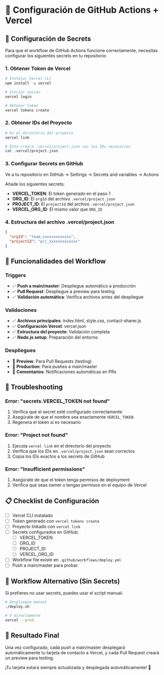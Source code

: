 # 🔐 Configuración de GitHub Actions + Vercel

## 🚀 Configuración de Secrets

Para que el workflow de GitHub Actions funcione correctamente, necesitas configurar los siguientes secrets en tu repositorio:

### 1. **Obtener Token de Vercel**
```bash
# Instalar Vercel CLI
npm install -g vercel

# Iniciar sesión
vercel login

# Obtener token
vercel tokens create
```

### 2. **Obtener IDs del Proyecto**
```bash
# En el directorio del proyecto
vercel link

# Esto creará .vercel/project.json con los IDs necesarios
cat .vercel/project.json
```

### 3. **Configurar Secrets en GitHub**

Ve a tu repositorio en GitHub → Settings → Secrets and variables → Actions

Añade los siguientes secrets:

- **VERCEL_TOKEN**: El token generado en el paso 1
- **ORG_ID**: El `orgId` del archivo `.vercel/project.json`
- **PROJECT_ID**: El `projectId` del archivo `.vercel/project.json`
- **VERCEL_ORG_ID**: El mismo valor que `ORG_ID`

### 4. **Estructura del archivo .vercel/project.json**
```json
{
  "orgId": "team_xxxxxxxxxxxxx",
  "projectId": "prj_xxxxxxxxxxxxx"
}
```

## 🔧 Funcionalidades del Workflow

### **Triggers**
- ✅ **Push a main/master**: Despliegue automático a producción
- ✅ **Pull Request**: Despliegue a preview para testing
- ✅ **Validación automática**: Verifica archivos antes del despliegue

### **Validaciones**
- ✅ **Archivos principales**: index.html, style.css, contact-sharer.js
- ✅ **Configuración Vercel**: vercel.json
- ✅ **Estructura del proyecto**: Validación completa
- ✅ **Node.js setup**: Preparación del entorno

### **Despliegues**
- 🚀 **Preview**: Para Pull Requests (testing)
- 🎯 **Production**: Para pushes a main/master
- 💬 **Comentarios**: Notificaciones automáticas en PRs

## 🐛 Troubleshooting

### **Error: "secrets.VERCEL_TOKEN not found"**
1. Verifica que el secret esté configurado correctamente
2. Asegúrate de que el nombre sea exactamente `VERCEL_TOKEN`
3. Regenera el token si es necesario

### **Error: "Project not found"**
1. Ejecuta `vercel link` en el directorio del proyecto
2. Verifica que los IDs en `.vercel/project.json` sean correctos
3. Copia los IDs exactos a los secrets de GitHub

### **Error: "Insufficient permissions"**
1. Asegúrate de que el token tenga permisos de deployment
2. Verifica que seas owner o tengas permisos en el equipo de Vercel

## 📋 Checklist de Configuración

- [ ] Vercel CLI instalado
- [ ] Token generado con `vercel tokens create`
- [ ] Proyecto linkado con `vercel link`
- [ ] Secrets configurados en GitHub:
  - [ ] VERCEL_TOKEN
  - [ ] ORG_ID
  - [ ] PROJECT_ID
  - [ ] VERCEL_ORG_ID
- [ ] Workflow file existe en `.github/workflows/deploy.yml`
- [ ] Push a main/master para probar

## 🎯 Workflow Alternativo (Sin Secrets)

Si prefieres no usar secrets, puedes usar el script manual:

```bash
# Despliegue manual
./deploy.sh

# O directamente
vercel --prod
```

## 🚀 Resultado Final

Una vez configurado, cada push a main/master desplegará automáticamente tu tarjeta de contacto a Vercel, y cada Pull Request creará un preview para testing.

¡Tu tarjeta estará siempre actualizada y desplegada automáticamente! 🎉
